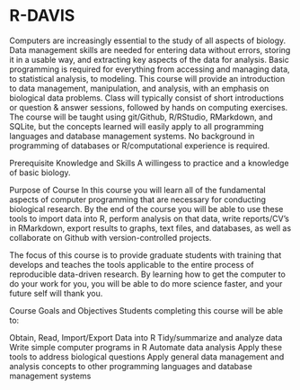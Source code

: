 # R-DAVIS

Computers are increasingly essential to the study of all aspects of biology. Data management skills are needed for entering data without errors, storing it in a usable way, and extracting key aspects of the data for analysis. Basic programming is required for everything from accessing and managing data, to statistical analysis, to modeling. This course will provide an introduction to data management, manipulation, and analysis, with an emphasis on biological data problems. Class will typically consist of short introductions or question & answer sessions, followed by hands on computing exercises. The course will be taught using git/Github, R/RStudio, RMarkdown, and SQLite, but the concepts learned will easily apply to all programming languages and database management systems. No background in programming of databases or R/computational experience is required.

Prerequisite Knowledge and Skills
A willingess to practice and a knowledge of basic biology.

Purpose of Course
In this course you will learn all of the fundamental aspects of computer programming that are necessary for conducting biological research. By the end of the course you will be able to use these tools to import data into R, perform analysis on that data, write reports/CV’s in RMarkdown, export results to graphs, text files, and databases, as well as collaborate on Github with version-controlled projects.

The focus of this course is to provide graduate students with training that develops and teaches the tools applicable to the entire process of reproducible data-driven research. By learning how to get the computer to do your work for you, you will be able to do more science faster, and your future self will thank you.

Course Goals and Objectives
Students completing this course will be able to:

Obtain, Read, Import/Export Data into R
Tidy/summarize and analyze data
Write simple computer programs in R
Automate data analysis
Apply these tools to address biological questions
Apply general data management and analysis concepts to other programming languages and database management systems
